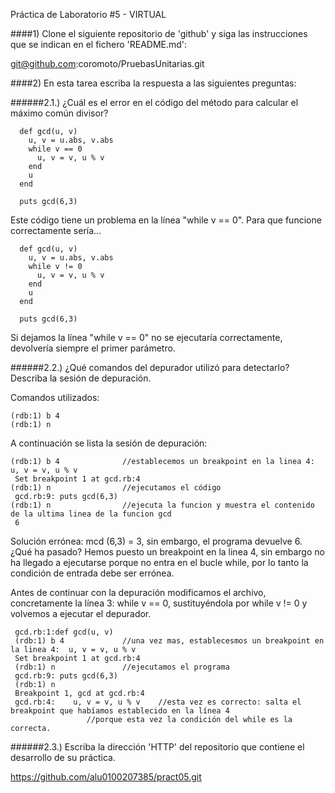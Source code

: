 Práctica de Laboratorio #5 - VIRTUAL

####1) Clone el siguiente repositorio de 'github' y siga las instrucciones que se indican en el fichero 'README.md':

git@github.com:coromoto/PruebasUnitarias.git

####2) En esta tarea escriba la respuesta a las siguientes preguntas:

   ######2.1.) ¿Cuál es el error en el código del método para calcular el máximo común divisor?
```
  def gcd(u, v)
    u, v = u.abs, v.abs
    while v == 0
      u, v = v, u % v
    end
    u
  end

  puts gcd(6,3)
```
  Este código tiene un problema en la línea  "while v == 0". Para que funcione correctamente sería...
```
  def gcd(u, v)
    u, v = u.abs, v.abs
    while v != 0
      u, v = v, u % v
    end
    u
  end

  puts gcd(6,3)
```
  Si dejamos la línea "while v == 0" no se ejecutaría correctamente, devolvería siempre el primer parámetro.

   ######2.2.) ¿Qué comandos del depurador utilizó para detectarlo? Describa la sesión de depuración.

   Comandos utilizados:
   ```
   (rdb:1) b 4
   (rdb:1) n
   ```
   A continuación se lista la sesión de depuración:
   ```
   (rdb:1) b 4 				//establecemos un breakpoint en la linea 4:  u, v = v, u % v
    Set breakpoint 1 at gcd.rb:4
   (rdb:1) n				//ejecutamos el código
    gcd.rb:9: puts gcd(6,3)
   (rdb:1) n				//ejecuta la funcion y muestra el contenido de la ultima linea de la funcion gcd
    6
  ```
  Solución errónea: mcd (6,3) = 3, sin embargo, el programa devuelve 6.
  ¿Qué ha pasado?
  Hemos puesto un breakpoint en la linea 4, sin embargo no ha llegado a ejecutarse porque no entra en el bucle while, por lo tanto la condición de entrada debe ser errónea.

  Antes de continuar con la depuración modificamos el archivo, concretamente la línea 3: while v == 0,
  sustituyéndola por while v != 0 y volvemos a ejecutar el depurador.

   ```
    gcd.rb:1:def gcd(u, v)
    (rdb:1) b 4				//una vez mas, establecesmos un breakpoint en la linea 4:  u, v = v, u % v
    Set breakpoint 1 at gcd.rb:4
    (rdb:1) n				//ejecutamos el programa
    gcd.rb:9: puts gcd(6,3)
    (rdb:1) n
    Breakpoint 1, gcd at gcd.rb:4
    gcd.rb:4:    u, v = v, u % v	//esta vez es correcto: salta el breakpoint que habíamos establecido en la línea 4
   					//porque esta vez la condición del while es la correcta.
  ```
   ######2.3.) Escriba la dirección 'HTTP' del repositorio que contiene el desarrollo de su práctica.
 
   https://github.com/alu0100207385/pract05.git